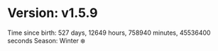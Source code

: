 # Version: v1.5.9
Time since birth: 527 days, 12649 hours, 758940 minutes, 45536400 seconds
Season: Winter ❄️
